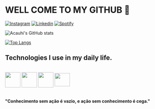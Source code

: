 # WELL COME TO MY GITHUB 👋

[![Instagram](https://img.shields.io/badge/Instagram-E4405F?style=for-the-badge&logo=instagram&logoColor=white)](https://www.instagram.com/acauhi_mateus/)
[![Linkedin](https://img.shields.io/badge/LinkedIn-0077B5?style=for-the-badge&logo=linkedin&logoColor=white)](https://www.linkedin.com/in/acauhi/)
[![Spotify](https://img.shields.io/badge/Spotify-1ED760?&style=for-the-badge&logo=spotify&logoColor=white)](https://open.spotify.com/user/12175962921)

![Acauhi's GitHub stats](https://github-readme-stats.vercel.app/api?username=Acauhi99&show_icons=true&theme=dracula)

[![Top Langs](https://github-readme-stats.vercel.app/api/top-langs/?username=Acauhi99&layout=compact)](https://github.com/anuraghazra/github-readme-stats)

## Technologies I use in my daily life.

<div style="display: inline_block"><br/>
    <img align="center" height="50" width="50" src="https://cdn.jsdelivr.net/gh/devicons/devicon/icons/python/python-original-wordmark.svg">
    <img align="center" height="50" width="50" src="https://cdn.jsdelivr.net/gh/devicons/devicon/icons/html5/html5-original-wordmark.svg">
    <img align="center" height="50" width="50" src="https://cdn.jsdelivr.net/gh/devicons/devicon/icons/css3/css3-original-wordmark.svg">
    <img align="center" height="43" width="50" src="https://cdn.jsdelivr.net/gh/devicons/devicon/icons/javascript/javascript-original.svg">
</div><br/>

#### "Conhecimento sem ação é vazio, e ação sem conhecimento é cega."
